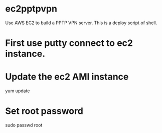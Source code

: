 ec2pptpvpn
==========
Use AWS EC2 to build a PPTP VPN server. This is a deploy script of shell. 

# First use putty connect to ec2 instance. 
# Update the ec2 AMI instance
yum update
# Set root password
sudo passwd root




